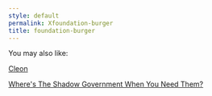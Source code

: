 ```yaml
---
style: default
permalink: Xfoundation-burger
title: foundation-burger
---
```

You may also like:

[Cleon](http://scp-wiki.net/cleon)

[Where's The Shadow Government When You Need Them?](http://scp-wiki.net/it-s-a-bad-bad-world)
